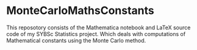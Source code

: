 # MonteCarloMathsConstants
This reposotory consists of the Mathematica notebook and LaTeX source code of my SYBSc Statistics project. Which deals with computations of Mathematical constants using the Monte Carlo method.
